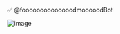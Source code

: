 :white_check_mark: @foooooooooooooodmooooodBot

![image](https://github.com/niosandd/Telegram-Bot-of-The-Financial-Institution/assets/109283415/d03a6ca4-423d-47d5-9320-0cb79998e53f)


